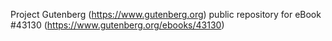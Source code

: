 Project Gutenberg (https://www.gutenberg.org) public repository for eBook #43130 (https://www.gutenberg.org/ebooks/43130)
